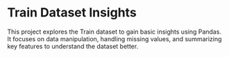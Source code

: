 # Train Dataset Insights
 This project explores the Train dataset to gain basic insights using Pandas. It focuses on data manipulation, handling missing values, and summarizing key features to understand the dataset better.
